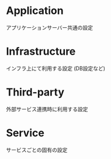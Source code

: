 # Application
アプリケーションサーバー共通の設定

# Infrastructure
インフラ上にて利用する設定 (DB設定など)

# Third-party
外部サービス連携時に利用する設定

# Service
サービスごとの固有の設定
